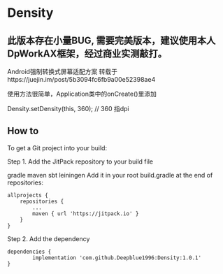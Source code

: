 # Density

## 此版本存在小量BUG, 需要完美版本，建议使用本人DpWorkAX框架，经过商业实测敲打。

Android强制转换式屏幕适配方案
转载于https://juejin.im/post/5b3094fc6fb9a00e52398ae4

使用方法很简单，Application类中的onCreate()里添加

Density.setDensity(this, 360); // 360 指dpi

## How to
To get a Git project into your build:

Step 1. Add the JitPack repository to your build file

gradle
maven
sbt
leiningen
Add it in your root build.gradle at the end of repositories:

	allprojects {
		repositories {
			...
			maven { url 'https://jitpack.io' }
		}
	}
Step 2. Add the dependency

	dependencies {
	        implementation 'com.github.Deepblue1996:Density:1.0.1'
	}
